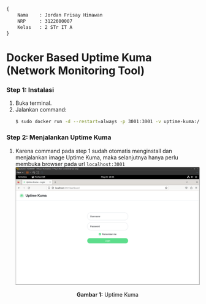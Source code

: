 ```
{
    Nama    : Jordan Frisay Himawan
    NRP     : 3122600007
    Kelas   : 2 STr IT A
}
```

# Docker Based Uptime Kuma (Network Monitoring Tool)

### Step 1: Instalasi
1. Buka terminal.
2. Jalankan command:
   ```bash
   $ sudo docker run -d --restart=always -p 3001:3001 -v uptime-kuma:/app/data --name uptime-kuma louislam/uptime-kuma:1
   ```

### Step 2: Menjalankan Uptime Kuma
1. Karena command pada step 1 sudah otomatis menginstall dan menjalankan image Uptime Kuma, maka selanjutnya hanya perlu membuka browser pada url `localhost:3001`
    <div align="center">
        <img src="./assets/1.png">
        <p><strong>Gambar 1:</strong> Uptime Kuma</p>
    </div>
